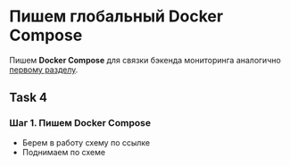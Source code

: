 # Пишем глобальный Docker Compose

Пишем **Docker Compose** для связки бэкенда мониторинга аналогично [первому разделу](https://github.com/lamjob1993/linux-monitoring/tree/main).

## Task 4

### Шаг 1. Пишем **Docker Compose**
- Берем в работу схему по ссылке
- Поднимаем по схеме 
